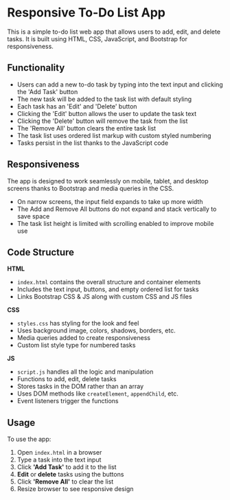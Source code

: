 # Responsive To-Do List App

This is a simple to-do list web app that allows users to add, edit, and delete tasks. It is built using HTML, CSS, JavaScript, and Bootstrap for responsiveness.

## Functionality

- Users can add a new to-do task by typing into the text input and clicking the 'Add Task' button
- The new task will be added to the task list with default styling
- Each task has an 'Edit' and 'Delete' button
- Clicking the 'Edit' button allows the user to update the task text
- Clicking the 'Delete' button will remove the task from the list
- The 'Remove All' button clears the entire task list
- The task list uses ordered list markup with custom styled numbering
- Tasks persist in the list thanks to the JavaScript code

## Responsiveness

The app is designed to work seamlessly on mobile, tablet, and desktop screens thanks to Bootstrap and media queries in the CSS.

- On narrow screens, the input field expands to take up more width
- The Add and Remove All buttons do not expand and stack vertically to save space
- The task list height is limited with scrolling enabled to improve mobile use

## Code Structure

**HTML**

- `index.html` contains the overall structure and container elements 
- Includes the text input, buttons, and empty ordered list for tasks
- Links Bootstrap CSS & JS along with custom CSS and JS files

**CSS**

- `styles.css` has styling for the look and feel
- Uses background image, colors, shadows, borders, etc.  
- Media queries added to create responsiveness
- Custom list style type for numbered tasks

**JS**

- `script.js` handles all the logic and manipulation
- Functions to add, edit, delete tasks
- Stores tasks in the DOM rather than an array
- Uses DOM methods like `createElement`, `appendChild`, etc.
- Event listeners trigger the functions 

## Usage

To use the app:

1. Open `index.html` in a browser
2. Type a task into the text input
3. Click **'Add Task'** to add it to the list  
4. **Edit** or **delete** tasks using the buttons
5. Click **'Remove All'** to clear the list
6. Resize browser to see responsive design
